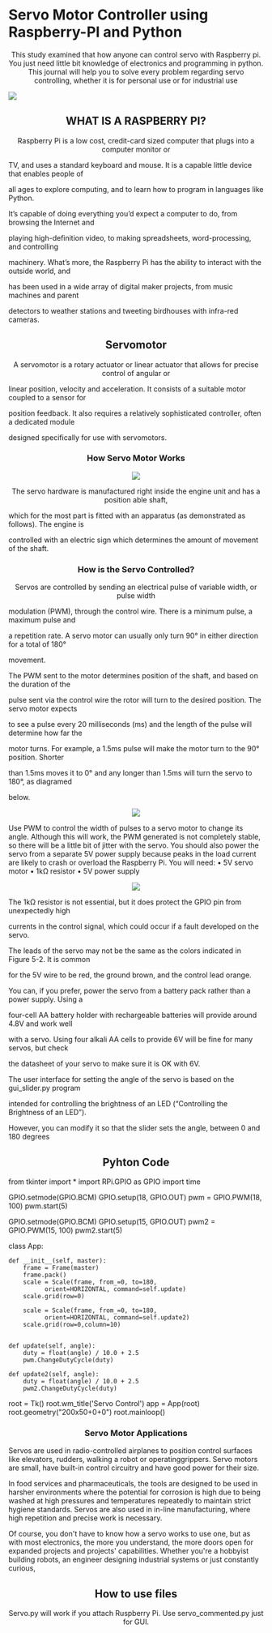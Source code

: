 # Servo Motor Controller using Raspberry-PI and Python
<p align="center">This study examined that how anyone can control servo with Raspberry pi.
You just need little bit knowledge of electronics and programming in python.
This journal will help you to solve every problem regarding servo controlling, 
whether it is for personal use or for industrial use</p>



<img src="https://github.com/zohaiburrehman/Servo-motor-controller-using-Raspberry-PI-Python/blob/master/images/Pi2ModB1GB_-comp.jpeg">


<h2 align="center" >WHAT IS A RASPBERRY PI?</h2>

<p align="center" >Raspberry Pi is a low cost, credit-card sized computer that plugs into a computer monitor or

TV, and uses a standard keyboard and mouse. It is a capable little device that enables people of

all ages to explore computing, and to learn how to program in languages like  Python.

It’s capable of doing everything you’d expect a computer to do, from browsing the Internet and

playing high-definition video, to making spreadsheets, word-processing, and controlling

machinery. What’s more, the Raspberry Pi  has the ability to interact with the outside world, and

has been used in a wide array of digital maker projects, from music machines and parent

detectors to weather stations and tweeting birdhouses with infra-red cameras.</p>


<h2 align="center" >Servomotor</h2>



<p align="center">A servomotor is a rotary actuator or linear actuator that allows for precise control of angular or 

linear position, velocity and acceleration.  It consists of a suitable motor coupled to a sensor for 

position feedback. It also requires a relatively sophisticated controller, often a dedicated module 

designed specifically for use with servomotors.</p>

<h3 align="center" >How Servo Motor Works</h3>

<p align="center"><img  src="https://github.com/zohaiburrehman/Servo-motor-controller-using-Raspberry-PI-Python/blob/master/images/servo_lable.png"  ></p>

<p align="center">The servo hardware is manufactured right inside the engine unit and has a position able shaft, 

which for the most part  is fitted with an apparatus (as demonstrated as follows). The engine is 

controlled with an electric sign which determines the amount of movement of the shaft. </p>


<h3 align="center">How is the Servo Controlled?</h3>

<p align="center">Servos are controlled by sending an electrical pulse of variable width, or pulse width 

modulation  (PWM), through the control wire. There is a minimum pulse, a maximum pulse and 

a repetition rate. A servo motor can usually only turn 90° in either direction for a total of 180° 

movement. 

 The PWM sent to the motor determines position of the shaft, and based on the duration of the 

pulse sent via the control wire the rotor will turn to the desired position. The servo motor expects 

to see a pulse every 20 milliseconds (ms) and the length of the pulse will determine how far the 

motor turns. For example, a 1.5ms pulse will make the motor turn to the 90° position. Shorter 

than 1.5ms moves it to 0° and any longer than 1.5ms will turn the servo to 180°, as diagramed 

below. </p>
<p align="center"><img  src="https://github.com/zohaiburrehman/Servo-motor-controller-using-Raspberry-PI-Python/blob/master/images/servo_freq.png"  ></p>

<p>Use PWM to control the width of pulses to a servo motor to change its angle. Although this will work,
 the PWM generated is not completely stable, so there will be a little bit of jitter with the servo.
You should also power the servo from a separate 5V power supply because peaks in the load 
current are likely to crash or overload the Raspberry Pi.
You will need:
•	5V servo motor 
•	1kΩ resistor 
•	5V power supply</p>
 </p>
<p align="center"><img  src="https://github.com/zohaiburrehman/Servo-motor-controller-using-Raspberry-PI-Python/blob/master/images/bread_board.png"  ></p>
 


The 1kΩ resistor is not essential, but it does protect the GPIO pin from unexpectedly high

currents in the control signal, which could occur if a fault developed on the servo.

The leads of the servo may not be the same as the colors indicated in Figure 5-2. It is common 

for the 5V wire to be red, the ground brown, and the control lead orange.

You can, if you prefer, power the servo from a battery pack rather than a power supply. Using a 




four-cell AA battery holder with rechargeable batteries will provide around 4.8V and work well 

with a servo. Using four alkali AA cells to provide 6V will be fine for many servos, but check 

the datasheet of your servo to make sure it is OK with 6V.

The user interface for setting the angle of the servo is based on the gui_slider.py program 

intended for controlling the brightness of an LED (“Controlling the Brightness of an LED”). 

However, you can modify it so that the slider sets the angle, between 0 and 180 degrees

<h2 align="center">Pyhton Code</h2>
 

from tkinter import *
import RPi.GPIO as GPIO
import time

GPIO.setmode(GPIO.BCM)
GPIO.setup(18, GPIO.OUT)
pwm = GPIO.PWM(18, 100)
pwm.start(5)

GPIO.setmode(GPIO.BCM)
GPIO.setup(15, GPIO.OUT)
pwm2 = GPIO.PWM(15, 100)
pwm2.start(5)

class App:
	
    def __init__(self, master):
        frame = Frame(master)
        frame.pack()
        scale = Scale(frame, from_=0, to=180, 
              orient=HORIZONTAL, command=self.update)
        scale.grid(row=0)

        scale = Scale(frame, from_=0, to=180, 
              orient=HORIZONTAL, command=self.update2)
        scale.grid(row=0,column=10)


    def update(self, angle):
        duty = float(angle) / 10.0 + 2.5
        pwm.ChangeDutyCycle(duty)
        
    def update2(self, angle):
        duty = float(angle) / 10.0 + 2.5
        pwm2.ChangeDutyCycle(duty)
        
root = Tk()
root.wm_title('Servo Control')
app = App(root)
root.geometry("200x50+0+0")
root.mainloop()





<h3 align="center" >Servo Motor Applications</h3>

Servos are used in radio-controlled airplanes to position control surfaces like elevators, rudders, walking a robot or operatinggrippers. Servo motors are small, have built-in control circuitry and have good power for their size. 

In food services and pharmaceuticals, the tools are designed to be used in harsher environments where the potential for corrosion is high due to being washed at high pressures and temperatures repeatedly to maintain strict hygiene standards. Servos are also used in in-line manufacturing, where high repetition and precise work is necessary. 

Of course, you don't have to know how a servo works to use one, but as with most electronics, the more you understand, the more doors open for expanded projects and projects' capabilities. Whether you're a hobbyist building robots, an engineer designing industrial systems or just constantly curious,



<h2 align="center" >How to use files </h2>
<p align="center">Servo.py will work if you attach  Ruspberry Pi.
Use servo_commented.py just for GUI.  </p>
